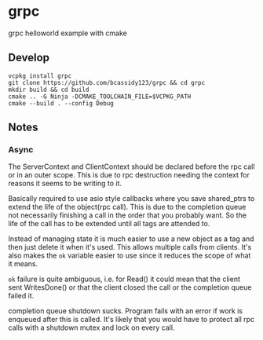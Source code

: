 # grpc
grpc helloworld example with cmake

## Develop
```Shell
vcpkg install grpc
git clone https://github.com/bcassidy123/grpc && cd grpc
mkdir build && cd build
cmake .. -G Ninja -DCMAKE_TOOLCHAIN_FILE=$VCPKG_PATH 
cmake --build . --config Debug
```

## Notes

### Async
The ServerContext and ClientContext should be declared before the rpc call or in an outer scope.
This is due to rpc destruction needing the context for reasons it seems to be writing to it.

Basically required to use asio style callbacks where you save shared_ptrs to extend the life of the object(rpc call).
This is due to the completion queue not necessarily finishing a call in the order that you probably want.
So the life of the call has to be extended until all tags are attended to.

Instead of managing state it is much easier to use a new object as a tag and then just delete it when it's used.
This allows multiple calls from clients.
It's also makes the `ok` variable easier to use since it reduces the scope of what it means.

`ok` failure is quite ambiguous, i.e. for Read() it could mean that the client sent WritesDone() or that the client closed the call or the completion queue failed it.

completion queue shutdown sucks.
Program fails with an error if work is enqueued after this is called.
It's likely that you would have to protect all rpc calls with a shutdown mutex and lock on every call.



